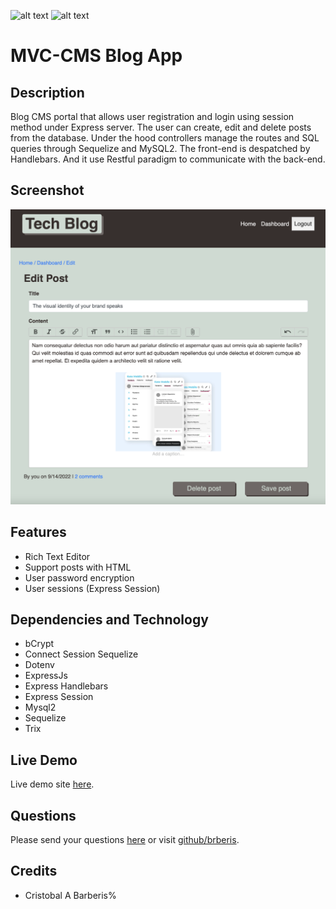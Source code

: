 [comment]: <> (This readme was created by Nodinq Readme Generator)
![alt text](https://img.shields.io/badge/License-MIT-brightgreen)
![alt text](https://img.shields.io/badge/ver.-1.0.0-blue)

# MVC-CMS Blog App


## Description

Blog CMS portal that allows user registration and login using session method under Express server.
The user can create, edit and delete posts from the database. Under the hood controllers manage the routes and SQL queries through Sequelize and MySQL2.
The front-end is despatched by Handlebars. And it use Restful paradigm to communicate with the back-end.

## Screenshot

![alt screenshot](https://github.com/brberis/mvccms-blog-app/raw/main/assets/images/web.png)

## Features

- Rich Text Editor
- Support posts with HTML
- User password encryption
- User sessions (Express Session)

## Dependencies and Technology

- bCrypt
- Connect Session Sequelize
- Dotenv
- ExpressJs
- Express Handlebars
- Express Session
- Mysql2
- Sequelize
- Trix

## Live Demo

Live demo site [here](https://mvccms-blog-app.herokuapp.com).

## Questions

Please send your questions [here](mailto:cristobal@barberis.com?subject=[GitHub]%20MVC-CMS%20Blog%20App) or visit [github/brberis](https://github.com/brberis).

## Credits

* Cristobal A Barberis%    

